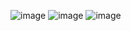 ![image](https://github.com/user-attachments/assets/f33c138c-0f62-4617-b938-4c3a0d189b49)
![image](https://github.com/user-attachments/assets/bb7778db-20b0-42d6-adbb-5094d46c8f23)
![image](https://github.com/user-attachments/assets/5a35a2e8-7887-4ffa-8d6e-7a9b6f5b14fc)
